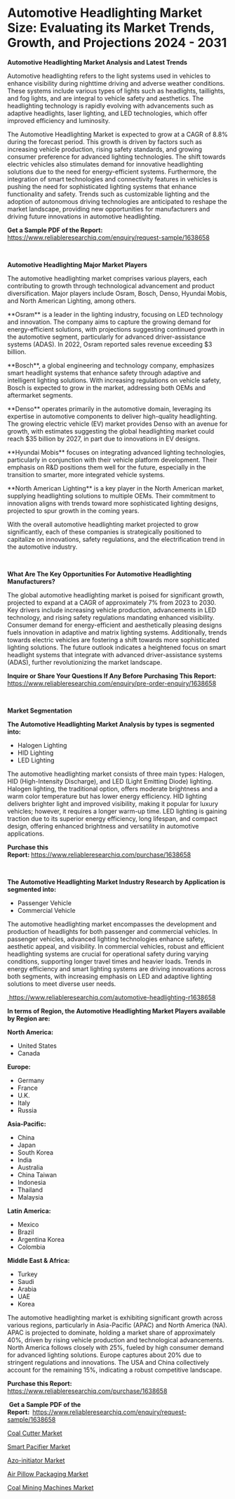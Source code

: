 <p><h1>Automotive Headlighting Market Size: Evaluating its Market Trends, Growth, and Projections 2024 - 2031</h1></p><p><strong>Automotive Headlighting Market Analysis and Latest Trends</strong></p>
<p><p>Automotive headlighting refers to the light systems used in vehicles to enhance visibility during nighttime driving and adverse weather conditions. These systems include various types of lights such as headlights, taillights, and fog lights, and are integral to vehicle safety and aesthetics. The headlighting technology is rapidly evolving with advancements such as adaptive headlights, laser lighting, and LED technologies, which offer improved efficiency and luminosity.</p><p>The Automotive Headlighting Market is expected to grow at a CAGR of 8.8% during the forecast period. This growth is driven by factors such as increasing vehicle production, rising safety standards, and growing consumer preference for advanced lighting technologies. The shift towards electric vehicles also stimulates demand for innovative headlighting solutions due to the need for energy-efficient systems. Furthermore, the integration of smart technologies and connectivity features in vehicles is pushing the need for sophisticated lighting systems that enhance functionality and safety. Trends such as customizable lighting and the adoption of autonomous driving technologies are anticipated to reshape the market landscape, providing new opportunities for manufacturers and driving future innovations in automotive headlighting.</p></p>
<p><strong>Get a Sample PDF of the Report:&nbsp;</strong> <a href="https://www.reliableresearchiq.com/enquiry/request-sample/1638658">https://www.reliableresearchiq.com/enquiry/request-sample/1638658</a></p>
<p>&nbsp;</p>
<p><strong>Automotive Headlighting Major Market Players</strong></p>
<p><p>The automotive headlighting market comprises various players, each contributing to growth through technological advancement and product diversification. Major players include Osram, Bosch, Denso, Hyundai Mobis, and North American Lighting, among others.</p><p>**Osram** is a leader in the lighting industry, focusing on LED technology and innovation. The company aims to capture the growing demand for energy-efficient solutions, with projections suggesting continued growth in the automotive segment, particularly for advanced driver-assistance systems (ADAS). In 2022, Osram reported sales revenue exceeding $3 billion.</p><p>**Bosch**, a global engineering and technology company, emphasizes smart headlight systems that enhance safety through adaptive and intelligent lighting solutions. With increasing regulations on vehicle safety, Bosch is expected to grow in the market, addressing both OEMs and aftermarket segments.</p><p>**Denso** operates primarily in the automotive domain, leveraging its expertise in automotive components to deliver high-quality headlighting. The growing electric vehicle (EV) market provides Denso with an avenue for growth, with estimates suggesting the global headlighting market could reach $35 billion by 2027, in part due to innovations in EV designs.</p><p>**Hyundai Mobis** focuses on integrating advanced lighting technologies, particularly in conjunction with their vehicle platform development. Their emphasis on R&D positions them well for the future, especially in the transition to smarter, more integrated vehicle systems.</p><p>**North American Lighting** is a key player in the North American market, supplying headlighting solutions to multiple OEMs. Their commitment to innovation aligns with trends toward more sophisticated lighting designs, projected to spur growth in the coming years. </p><p>With the overall automotive headlighting market projected to grow significantly, each of these companies is strategically positioned to capitalize on innovations, safety regulations, and the electrification trend in the automotive industry.</p></p>
<p>&nbsp;</p>
<p><strong>What Are The Key Opportunities For Automotive Headlighting Manufacturers?</strong></p>
<p><p>The global automotive headlighting market is poised for significant growth, projected to expand at a CAGR of approximately 7% from 2023 to 2030. Key drivers include increasing vehicle production, advancements in LED technology, and rising safety regulations mandating enhanced visibility. Consumer demand for energy-efficient and aesthetically pleasing designs fuels innovation in adaptive and matrix lighting systems. Additionally, trends towards electric vehicles are fostering a shift towards more sophisticated lighting solutions. The future outlook indicates a heightened focus on smart headlight systems that integrate with advanced driver-assistance systems (ADAS), further revolutionizing the market landscape.</p></p>
<p><strong>Inquire or Share Your Questions If Any Before Purchasing This Report:</strong> <a href="https://www.reliableresearchiq.com/enquiry/pre-order-enquiry/1638658">https://www.reliableresearchiq.com/enquiry/pre-order-enquiry/1638658</a></p>
<p>&nbsp;</p>
<p><strong>Market Segmentation</strong></p>
<p><strong>The Automotive Headlighting Market Analysis by types is segmented into:</strong></p>
<p><ul><li>Halogen Lighting</li><li>HID Lighting</li><li>LED Lighting</li></ul></p>
<p><p>The automotive headlighting market consists of three main types: Halogen, HID (High-Intensity Discharge), and LED (Light Emitting Diode) lighting. Halogen lighting, the traditional option, offers moderate brightness and a warm color temperature but has lower energy efficiency. HID lighting delivers brighter light and improved visibility, making it popular for luxury vehicles; however, it requires a longer warm-up time. LED lighting is gaining traction due to its superior energy efficiency, long lifespan, and compact design, offering enhanced brightness and versatility in automotive applications.</p></p>
<p><strong>Purchase this Report:&nbsp;</strong><a href="https://www.reliableresearchiq.com/purchase/1638658">https://www.reliableresearchiq.com/purchase/1638658</a></p>
<p>&nbsp;</p>
<p><strong>The Automotive Headlighting Market Industry Research by Application is segmented into:</strong></p>
<p><ul><li>Passenger Vehicle</li><li>Commercial Vehicle</li></ul></p>
<p><p>The automotive headlighting market encompasses the development and production of headlights for both passenger and commercial vehicles. In passenger vehicles, advanced lighting technologies enhance safety, aesthetic appeal, and visibility. In commercial vehicles, robust and efficient headlighting systems are crucial for operational safety during varying conditions, supporting longer travel times and heavier loads. Trends in energy efficiency and smart lighting systems are driving innovations across both segments, with increasing emphasis on LED and adaptive lighting solutions to meet diverse user needs.</p></p>
<p><a href="https://www.reliableresearchiq.com/automotive-headlighting-r1638658">&nbsp;https://www.reliableresearchiq.com/automotive-headlighting-r1638658</a></p>
<p><strong>In terms of Region, the Automotive Headlighting Market Players available by Region are:</strong></p>
<p>
    <p> <strong> North America: </strong>
        <ul>
            <li>United States</li>
            <li>Canada</li>
        </ul>
        </p> 
    <p> <strong> Europe: </strong>
        <ul>
            <li>Germany</li>
            <li>France</li>
            <li>U.K.</li>
            <li>Italy</li>
            <li>Russia</li>
        </ul>
        </p> 
    <p> <strong> Asia-Pacific: </strong>
        <ul>
            <li>China</li>
            <li>Japan</li>
            <li>South Korea</li>
            <li>India</li>
            <li>Australia</li>
            <li>China Taiwan</li>
            <li>Indonesia</li>
            <li>Thailand</li>
            <li>Malaysia</li>
        </ul>
        </p> 
    <p> <strong> Latin America: </strong>
        <ul>
            <li>Mexico</li>
            <li>Brazil</li>
            <li>Argentina Korea</li>
            <li>Colombia</li>
        </ul>
        </p> 
    <p> <strong> Middle East & Africa: </strong>
        <ul>
            <li>Turkey</li>
            <li>Saudi</li>
            <li>Arabia</li>
            <li>UAE</li>
            <li>Korea</li>
        </ul>
    </p>
    </p>
<p><p>The automotive headlighting market is exhibiting significant growth across various regions, particularly in Asia-Pacific (APAC) and North America (NA). APAC is projected to dominate, holding a market share of approximately 40%, driven by rising vehicle production and technological advancements. North America follows closely with 25%, fueled by high consumer demand for advanced lighting solutions. Europe captures about 20% due to stringent regulations and innovations. The USA and China collectively account for the remaining 15%, indicating a robust competitive landscape.</p></p>
<p><strong>Purchase this Report: </strong><a href="https://www.reliableresearchiq.com/purchase/1638658">https://www.reliableresearchiq.com/purchase/1638658</a></p>
<p>&nbsp;<strong>Get a Sample PDF of the Report:&nbsp;&nbsp;</strong><a href="https://www.reliableresearchiq.com/enquiry/request-sample/1638658">https://www.reliableresearchiq.com/enquiry/request-sample/1638658</a></p>
<p><strong></strong></p>
<p><p><a href="https://medium.com/@ohanlon47/coal-cutter-market-size-growth-trends-and-industry-analysis-by-type-by-application-and-forecasts-8aaa163db50f">Coal Cutter Market</a></p><p><a href="https://issuu.com/reportprime-2/docs/smart-pacifier-market-size-2030.ppt_dcfc2542546e9a">Smart Pacifier Market</a></p><p><a href="https://github.com/Annahawkins697/Market-Research-Report-List-1/blob/main/azo-initiator-market.md">Azo-initiator Market</a></p><p><a href="https://www.linkedin.com/pulse/global-air-pillow-packaging-market-projected-grow-cagr-vneec?trackingId=qL6MNorZTPSED0xvgwyWpw%3D%3D">Air Pillow Packaging Market</a></p><p><a href="https://medium.com/@ohanlon47/how-are-regions-adapting-to-the-coal-mining-machines-market-79c1aad02aba">Coal Mining Machines Market</a></p></p>
